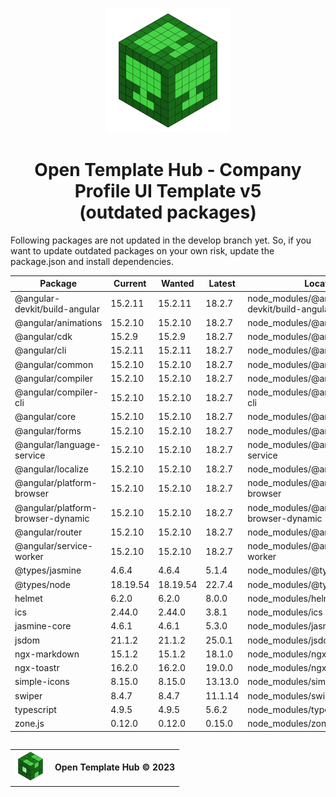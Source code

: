 <p align="center">
  <a href="https://opentemplatehub.com">
    <img src="https://raw.githubusercontent.com/open-template-hub/open-template-hub.github.io/master/assets/logo/ui/web-ui-logo.png" alt="Logo" width=200>
  </a>
</p>


<h1 align="center">
Open Template Hub - Company Profile UI Template v5
  <br/>
(outdated packages)
</h1>

Following packages are not updated in the develop branch yet. So, if you want to update outdated packages on your own risk, update the package.json and install dependencies.

| Package | Current | Wanted | Latest | Location |
| --- | --- | --- | --- | --- |
| @angular-devkit/build-angular | 15.2.11 | 15.2.11 | 18.2.7 | node_modules/@angular-devkit/build-angular |
| @angular/animations | 15.2.10 | 15.2.10 | 18.2.7 | node_modules/@angular/animations |
| @angular/cdk | 15.2.9 | 15.2.9 | 18.2.7 | node_modules/@angular/cdk |
| @angular/cli | 15.2.11 | 15.2.11 | 18.2.7 | node_modules/@angular/cli |
| @angular/common | 15.2.10 | 15.2.10 | 18.2.7 | node_modules/@angular/common |
| @angular/compiler | 15.2.10 | 15.2.10 | 18.2.7 | node_modules/@angular/compiler |
| @angular/compiler-cli | 15.2.10 | 15.2.10 | 18.2.7 | node_modules/@angular/compiler-cli |
| @angular/core | 15.2.10 | 15.2.10 | 18.2.7 | node_modules/@angular/core |
| @angular/forms | 15.2.10 | 15.2.10 | 18.2.7 | node_modules/@angular/forms |
| @angular/language-service | 15.2.10 | 15.2.10 | 18.2.7 | node_modules/@angular/language-service |
| @angular/localize | 15.2.10 | 15.2.10 | 18.2.7 | node_modules/@angular/localize |
| @angular/platform-browser | 15.2.10 | 15.2.10 | 18.2.7 | node_modules/@angular/platform-browser |
| @angular/platform-browser-dynamic | 15.2.10 | 15.2.10 | 18.2.7 | node_modules/@angular/platform-browser-dynamic |
| @angular/router | 15.2.10 | 15.2.10 | 18.2.7 | node_modules/@angular/router |
| @angular/service-worker | 15.2.10 | 15.2.10 | 18.2.7 | node_modules/@angular/service-worker |
| @types/jasmine | 4.6.4 | 4.6.4 | 5.1.4 | node_modules/@types/jasmine |
| @types/node | 18.19.54 | 18.19.54 | 22.7.4 | node_modules/@types/node |
| helmet | 6.2.0 | 6.2.0 | 8.0.0 | node_modules/helmet |
| ics | 2.44.0 | 2.44.0 | 3.8.1 | node_modules/ics |
| jasmine-core | 4.6.1 | 4.6.1 | 5.3.0 | node_modules/jasmine-core |
| jsdom | 21.1.2 | 21.1.2 | 25.0.1 | node_modules/jsdom |
| ngx-markdown | 15.1.2 | 15.1.2 | 18.1.0 | node_modules/ngx-markdown |
| ngx-toastr | 16.2.0 | 16.2.0 | 19.0.0 | node_modules/ngx-toastr |
| simple-icons | 8.15.0 | 8.15.0 | 13.13.0 | node_modules/simple-icons |
| swiper | 8.4.7 | 8.4.7 | 11.1.14 | node_modules/swiper |
| typescript | 4.9.5 | 4.9.5 | 5.6.2 | node_modules/typescript |
| zone.js | 0.12.0 | 0.12.0 | 0.15.0 | node_modules/zone.js |

<table align="right"><tr><td><a href="https://opentemplatehub.com"><img src="https://raw.githubusercontent.com/open-template-hub/open-template-hub.github.io/master/assets/logo/brand-logo.png" width="50px" alt="oth"/></a></td><td><b>Open Template Hub © 2023</b></td></tr></table>

